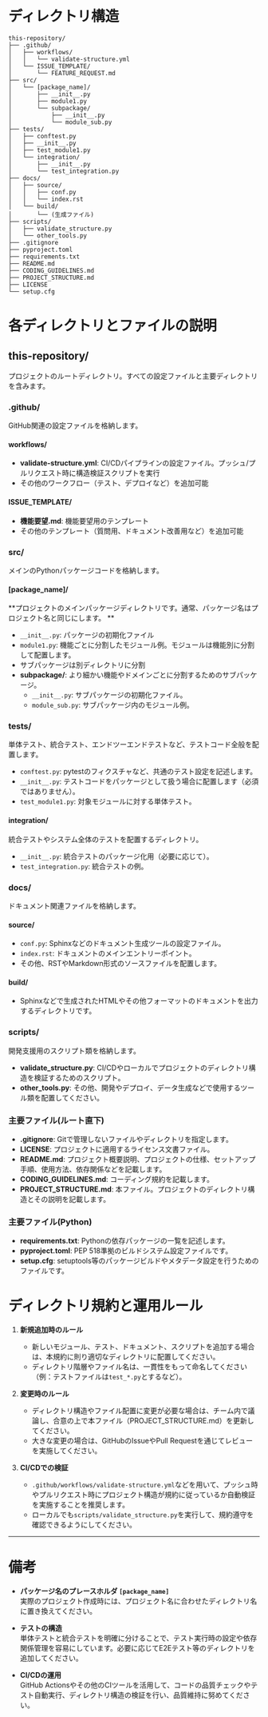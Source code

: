 # ディレクトリ構造
```
this-repository/  
├── .github/  
│   ├── workflows/  
│   │   └── validate-structure.yml  
│   └── ISSUE_TEMPLATE/  
│       └── FEATURE_REQUEST.md  
├── src/  
│   └── [package_name]/  
│       ├── __init__.py  
│       ├── module1.py  
│       └── subpackage/  
│           ├── __init__.py  
│           └── module_sub.py  
├── tests/  
│   ├── conftest.py  
│   ├── __init__.py 
│   ├── test_module1.py  
│   └── integration/  
│       ├── __init__.py
│       └── test_integration.py  
├── docs/  
│   ├── source/  
│   │   ├── conf.py
│   │   └── index.rst 
│   └── build/  
│       └── (生成ファイル)  
├── scripts/  
│   ├── validate_structure.py  
│   └── other_tools.py 
├── .gitignore  
├── pyproject.toml  
├── requirements.txt
├── README.md
├── CODING_GUIDELINES.md
├── PROJECT_STRUCTURE.md
├── LICENSE
└── setup.cfg
```
# 各ディレクトリとファイルの説明

## this-repository/
プロジェクトのルートディレクトリ。すべての設定ファイルと主要ディレクトリを含みます。

### .github/
GitHub関連の設定ファイルを格納します。

#### workflows/
- **validate-structure.yml**: CI/CDパイプラインの設定ファイル。プッシュ/プルリクエスト時に構造検証スクリプトを実行
- その他のワークフロー（テスト、デプロイなど）を追加可能

#### ISSUE_TEMPLATE/
- **機能要望.md**: 機能要望用のテンプレート
- その他のテンプレート（質問用、ドキュメント改善用など）を追加可能

### src/
メインのPythonパッケージコードを格納します。
#### **[package_name]/**
**プロジェクトのメインパッケージディレクトリです。通常、パッケージ名はプロジェクト名と同じにします。  **
  - `__init__.py`: パッケージの初期化ファイル
  - `module1.py`: 機能ごとに分割したモジュール例。モジュールは機能別に分割して配置します。  
  - サブパッケージは別ディレクトリに分割
  - **subpackage/**: より細かい機能やドメインごとに分割するためのサブパッケージ。  
    - `__init__.py`: サブパッケージの初期化ファイル。  
    - `module_sub.py`: サブパッケージ内のモジュール例。

### tests/
単体テスト、統合テスト、エンドツーエンドテストなど、テストコード全般を配置します。

- `conftest.py`: pytestのフィクスチャなど、共通のテスト設定を記述します。  
- `__init__.py`: テストコードをパッケージとして扱う場合に配置します（必須ではありません）。  
- `test_module1.py`: 対象モジュールに対する単体テスト。  
#### integration/
統合テストやシステム全体のテストを配置するディレクトリ。  

- `__init__.py`: 統合テストのパッケージ化用（必要に応じて）。  
- `test_integration.py`: 統合テストの例。


### docs/
ドキュメント関連ファイルを格納します。
#### source/
- `conf.py`: Sphinxなどのドキュメント生成ツールの設定ファイル。  
- `index.rst`: ドキュメントのメインエントリーポイント。  
- その他、RSTやMarkdown形式のソースファイルを配置します。
#### build/
- Sphinxなどで生成されたHTMLやその他フォーマットのドキュメントを出力するディレクトリです。

### scripts/
開発支援用のスクリプト類を格納します。
- **validate_structure.py**: CI/CDやローカルでプロジェクトのディレクトリ構造を検証するためのスクリプト。
- **other_tools.py**: その他、開発やデプロイ、データ生成などで使用するツール類を配置してください。

### 主要ファイル(ルート直下) 
- **.gitignore**: Gitで管理しないファイルやディレクトリを指定します。
- **LICENSE**: プロジェクトに適用するライセンス文書ファイル。
- **README.md**: プロジェクト概要説明、プロジェクトの仕様、セットアップ手順、使用方法、依存関係などを記載します。
- **CODING_GUIDELINES.md**: コーディング規約を記載します。
- **PROJECT_STRUCTURE.md**: 本ファイル。プロジェクトのディレクトリ構造とその説明を記載します。 

### 主要ファイル(Python)
- **requirements.txt**: Pythonの依存パッケージの一覧を記述します。
- **pyproject.toml**: PEP 518準拠のビルドシステム設定ファイルです。
- **setup.cfg**: setuptools等のパッケージビルドやメタデータ設定を行うためのファイルです。

# ディレクトリ規約と運用ルール

1. **新規追加時のルール**  
   - 新しいモジュール、テスト、ドキュメント、スクリプトを追加する場合は、本規約に則り適切なディレクトリに配置してください。  
   - ディレクトリ階層やファイル名は、一貫性をもって命名してください（例：テストファイルは`test_*.py`とするなど）。

2. **変更時のルール**  
   - ディレクトリ構造やファイル配置に変更が必要な場合は、チーム内で議論し、合意の上で本ファイル（PROJECT_STRUCTURE.md）を更新してください。  
   - 大きな変更の場合は、GitHubのIssueやPull Requestを通じてレビューを実施してください。

3. **CI/CDでの検証**  
   - `.github/workflows/validate-structure.yml`などを用いて、プッシュ時やプルリクエスト時にプロジェクト構造が規約に従っているか自動検証を実施することを推奨します。  
   - ローカルでも`scripts/validate_structure.py`を実行して、規約遵守を確認できるようにしてください。


---

# 備考

- **パッケージ名のプレースホルダ `[package_name]`**  
  実際のプロジェクト作成時には、プロジェクト名に合わせたディレクトリ名に置き換えてください。

- **テストの構造**  
  単体テストと統合テストを明確に分けることで、テスト実行時の設定や依存関係管理を容易にしています。必要に応じてE2Eテスト等のディレクトリを追加してください。

- **CI/CDの運用**  
  GitHub Actionsやその他のCIツールを活用して、コードの品質チェックやテスト自動実行、ディレクトリ構造の検証を行い、品質維持に努めてください。
